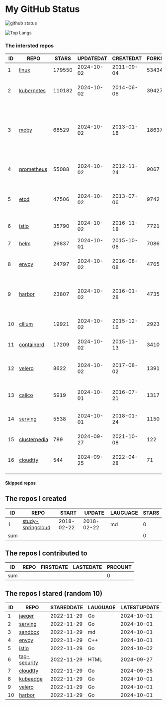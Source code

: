 # My GitHub Status

<img src="https://github-readme-stats-1.yihong0618.vercel.app/api?username=daoqingniu&show_icons=true&&&hide_title=true&count_private=true" alt="github status" />

![Top Langs](https://github-readme-stats-1.yihong0618.vercel.app/api/top-langs/?username=daoqingniu&layout=compact)

<!--START_SECTION:github_repos-->
### The intersted repos
| ID |                              REPO                               | STARS  | UPDATEDAT  | CREATEDAT  | FORKSCOUNT |                                                DESCRIPTIONS                                                |
|----|-----------------------------------------------------------------|--------|------------|------------|------------|------------------------------------------------------------------------------------------------------------|
|  1 | [linux](https://github.com/torvalds/linux)                      | 179550 | 2024-10-02 | 2011-09-04 |      53434 | Linux kernel source tree                                                                                   |
|  2 | [kubernetes](https://github.com/kubernetes/kubernetes)          | 110182 | 2024-10-02 | 2014-06-06 |      39427 | Production-Grade Container Scheduling and Management                                                       |
|  3 | [moby](https://github.com/moby/moby)                            |  68529 | 2024-10-02 | 2013-01-18 |      18637 | The Moby Project - a collaborative project for the container ecosystem to assemble container-based systems |
|  4 | [prometheus](https://github.com/prometheus/prometheus)          |  55088 | 2024-10-02 | 2012-11-24 |       9067 | The Prometheus monitoring system and time series database.                                                 |
|  5 | [etcd](https://github.com/etcd-io/etcd)                         |  47506 | 2024-10-02 | 2013-07-06 |       9742 | Distributed reliable key-value store for the most critical data of a distributed system                    |
|  6 | [istio](https://github.com/istio/istio)                         |  35790 | 2024-10-02 | 2016-11-18 |       7721 | Connect, secure, control, and observe services.                                                            |
|  7 | [helm](https://github.com/helm/helm)                            |  26837 | 2024-10-01 | 2015-10-06 |       7086 | The Kubernetes Package Manager                                                                             |
|  8 | [envoy](https://github.com/envoyproxy/envoy)                    |  24797 | 2024-10-02 | 2016-08-08 |       4765 | Cloud-native high-performance edge/middle/service proxy                                                    |
|  9 | [harbor](https://github.com/goharbor/harbor)                    |  23807 | 2024-10-02 | 2016-01-28 |       4735 | An open source trusted cloud native registry project that stores, signs, and scans content.                |
| 10 | [cilium](https://github.com/cilium/cilium)                      |  19921 | 2024-10-02 | 2015-12-16 |       2923 | eBPF-based Networking, Security, and Observability                                                         |
| 11 | [containerd](https://github.com/containerd/containerd)          |  17209 | 2024-10-02 | 2015-11-13 |       3410 | An open and reliable container runtime                                                                     |
| 12 | [velero](https://github.com/vmware-tanzu/velero)                |   8622 | 2024-10-02 | 2017-08-02 |       1391 | Backup and migrate Kubernetes applications and their persistent volumes                                    |
| 13 | [calico](https://github.com/projectcalico/calico)               |   5919 | 2024-10-01 | 2016-07-21 |       1317 | Cloud native networking and network security                                                               |
| 14 | [serving](https://github.com/knative/serving)                   |   5538 | 2024-10-01 | 2018-01-24 |       1150 | Kubernetes-based, scale-to-zero, request-driven compute                                                    |
| 15 | [clusterpedia](https://github.com/clusterpedia-io/clusterpedia) |    789 | 2024-09-27 | 2021-10-08 |        122 | The Encyclopedia of Kubernetes clusters                                                                    |
| 16 | [cloudtty](https://github.com/cloudtty/cloudtty)                |    544 | 2024-09-25 | 2022-04-28 |         71 | A Friendly Kubernetes CloudShell (Web Terminal) !                                                          |



#### Skipped repos
<!--END_SECTION:github_repos-->

<!--START_SECTION:my_github-->
## The repos I created
| ID  |                                 REPO                                 |   START    |   UPDATE   | LAUGUAGE | STARS |
|-----|----------------------------------------------------------------------|------------|------------|----------|-------|
|   1 | [study-springcloud](https://github.com/daoqingniu/study-springcloud) | 2018-02-22 | 2018-02-22 | md       |     0 |
| sum |                                                                      |            |            |          |     0 |

## The repos I contributed to
| ID  | REPO | FIRSTDATE | LASTEDATE | PRCOUNT |
|-----|------|-----------|-----------|---------|
| sum |      |           |           |       0 |

## The repos I stared (random 10)
| ID |                         REPO                         | STAREDDATE | LAUGUAGE | LATESTUPDATE |
|----|------------------------------------------------------|------------|----------|--------------|
|  1 | [jaeger](https://github.com/jaegertracing/jaeger)    | 2022-11-29 | Go       | 2024-10-01   |
|  2 | [serving](https://github.com/knative/serving)        | 2022-11-29 | Go       | 2024-10-01   |
|  3 | [sandbox](https://github.com/cncf/sandbox)           | 2022-11-29 | md       | 2024-10-01   |
|  4 | [envoy](https://github.com/envoyproxy/envoy)         | 2022-11-29 | C++      | 2024-10-01   |
|  5 | [istio](https://github.com/istio/istio)              | 2022-11-29 | Go       | 2024-10-02   |
|  6 | [tag-security](https://github.com/cncf/tag-security) | 2022-11-29 | HTML     | 2024-09-27   |
|  7 | [cloudtty](https://github.com/cloudtty/cloudtty)     | 2022-11-29 | Go       | 2024-09-25   |
|  8 | [kubeedge](https://github.com/kubeedge/kubeedge)     | 2022-11-29 | Go       | 2024-10-01   |
|  9 | [velero](https://github.com/vmware-tanzu/velero)     | 2022-11-29 | Go       | 2024-10-01   |
| 10 | [harbor](https://github.com/goharbor/harbor)         | 2022-11-29 | Go       | 2024-10-01   |

<!--END_SECTION:my_github-->
